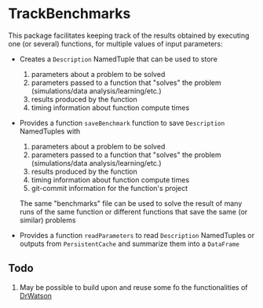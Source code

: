 # TrackBenchmarks

This package facilitates keeping track of the results obtained by executing one (or several)
functions, for multiple values of input parameters:

+ Creates a `Description` NamedTuple that can be used to store 
    1. parameters about a problem to be solved
    2. parameters passed to a function that "solves" the problem (simulations/data
       analysis/learning/etc.)
    3. results produced by the function
    4. timing information about function compute times

+ Provides a function `saveBenchmark` function to save `Description` NamedTuples with
    1. parameters about a problem to be solved
    2. parameters passed to a function that "solves" the problem (simulations/data
       analysis/learning/etc.)
    3. results produced by the function
    4. timing information about function compute times
    5. git-commit information for the function's project

  The same "benchmarks" file can be used to solve the result of many runs of the same function or
  different functions that save the same (or similar) problems

+ Provides a function `readParameters` to read `Description` NamedTuples or outputs from
  `PersistentCache` and summarize them into a `DataFrame` 

## Todo 

1) May be possible to build upon and reuse some fo the functionalities of
   [DrWatson](https://github.com/JuliaDynamics/DrWatson.jl) 